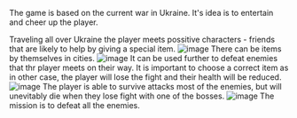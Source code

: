 The game is based on the current war in Ukraine. It's idea is to entertain and сheer up the player.

Traveling all over Ukraine the player meets possitive characters - friends that are likely to help by giving a special item.
![image](https://user-images.githubusercontent.com/92580927/159458897-3d8dcf44-0111-41c5-abd0-09fd5099e0b7.png)
There can be items by themselves in cities.
![image](https://user-images.githubusercontent.com/92580927/159458801-35cf3b87-4556-486e-86e3-1c2590601dd2.png)
It can be used further to defeat enemies that thr player meets on their way. It is important to choose a correct item as in other case, the player will lose the fight and their health will be reduced.
![image](https://user-images.githubusercontent.com/92580927/159459178-014cb6e3-f1ae-47cb-9990-f44b56e50499.png)
The player is able to survive attacks most of the enemies, but will unevitably die when they lose fight with one of the bosses.
![image](https://user-images.githubusercontent.com/92580927/159459412-8ee8f8b2-a101-4216-993f-1024f3837842.png)
The mission is to defeat all the enemies. 
